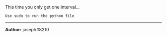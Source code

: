 This time you only get one interval...

`Use sudo to run the python file`

---
**Author:** joseph#8210
